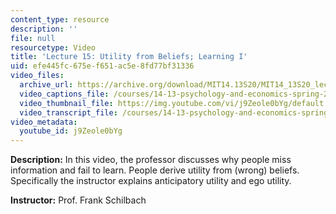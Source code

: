 ```yaml
---
content_type: resource
description: ''
file: null
resourcetype: Video
title: 'Lecture 15: Utility from Beliefs; Learning I'
uid: efe445fc-675e-f651-ac5e-8fd77bf31336
video_files:
  archive_url: https://archive.org/download/MIT14.13S20/MIT14_13S20_lec15_300k.mp4
  video_captions_file: /courses/14-13-psychology-and-economics-spring-2020/633179101c9b56598b2bc60c0950e037_j9Zeole0bYg.vtt
  video_thumbnail_file: https://img.youtube.com/vi/j9Zeole0bYg/default.jpg
  video_transcript_file: /courses/14-13-psychology-and-economics-spring-2020/d275c334ae891779905c153f2e5fe340_j9Zeole0bYg.pdf
video_metadata:
  youtube_id: j9Zeole0bYg
---
```


**Description:** In this video, the professor discusses why people miss information and fail to learn. People derive utility from (wrong) beliefs. Specifically the instructor explains anticipatory utility and ego utility.

**Instructor:** Prof. Frank Schilbach
